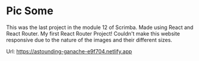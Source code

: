 # Pic Some
This was the last project in the module 12 of Scrimba. Made using React and React Router. My first React Router Project!
Couldn't make this website responsive due to the nature of the images and their different sizes.

Url: https://astounding-ganache-e9f704.netlify.app
